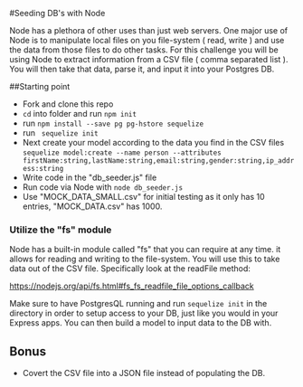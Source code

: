 #Seeding DB's with Node

Node has a plethora of other uses than just web servers. One major use of Node is to manipulate local files on you file-system ( read, write ) and use the data from those files to do other tasks. For this challenge you will be using Node to extract information from a CSV file ( comma separated list ). You will then take that data, parse it, and input it into your Postgres DB.

##Starting point

* Fork and clone this repo
* ```cd``` into folder and run ```npm init```
* run ```npm install --save pg pg-hstore sequelize```
* run ``` sequelize init```
* Next create your model according to the data you find in the CSV files ```sequelize model:create --name person --attributes firstName:string,lastName:string,email:string,gender:string,ip_address:string```
* Write code in the "db_seeder.js" file
* Run code via Node with ```node db_seeder.js```
* Use "MOCK_DATA_SMALL.csv" for initial testing as it only has 10 entries, "MOCK_DATA.csv" has 1000.

### Utilize the "fs" module
Node has a built-in module called "fs" that you can require at any time. it allows for reading and writing to the file-system. You will use this to take data out of the CSV file. Specifically look at the readFile method:

https://nodejs.org/api/fs.html#fs_fs_readfile_file_options_callback

Make sure to have PostgresQL running and run ```sequelize init``` in the directory in order to setup access to your DB, just like you would in your Express apps. You can then build a model to input data to the DB with.


## Bonus

* Covert the CSV file into a JSON file instead of populating the DB.
